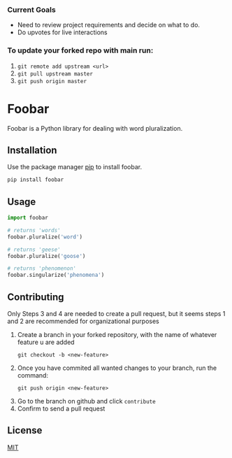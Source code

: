 ###  Current Goals
- Need to review project requirements and decide on what to do.
- Do upvotes for live interactions

### To update your forked repo with main run:
1. `git remote add upstream <url>`
2. `git pull upstream master`
3. `git push origin master`

# Foobar

Foobar is a Python library for dealing with word pluralization.

## Installation

Use the package manager [pip](https://pip.pypa.io/en/stable/) to install foobar.

```bash
pip install foobar
```

## Usage

```python
import foobar

# returns 'words'
foobar.pluralize('word')

# returns 'geese'
foobar.pluralize('goose')

# returns 'phenomenon'
foobar.singularize('phenomena')
```

## Contributing
Only Steps 3 and 4 are needed to create a pull request, but it seems steps 1 and 2 are recommended for organizational purposes
1. Create a branch in your forked repository, with the name of whatever feature u are added 
   ```
   git checkout -b <new-feature>
   ```
2. Once you have commited all wanted changes to your <new-feature> branch, run the command:
   ```
   git push origin <new-feature>
   ```
3. Go to the branch on github and click `contribute`
4. Confirm to send a pull request

## License
[MIT](https://choosealicense.com/licenses/mit/)